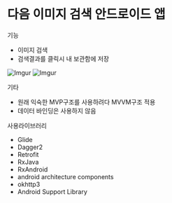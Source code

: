 # 다음 이미지 검색 안드로이드 앱


기능
- 이미지 검색
- 검색결과를 클릭시 내 보관함에 저장


![Imgur](https://github.com/Myeongwon-Kang/kb/blob/master/1.png)
![Imgur](https://github.com/Myeongwon-Kang/kb/blob/master/2.png)

기타
- 원래 익숙한 MVP구조를 사용하려다 MVVM구조 적용
- 데이터 바인딩은 사용하지 않음


사용라이브러리
- Glide
- Dagger2
- Retrofit
- RxJava
- RxAndroid
- android architecture components
- okhttp3
- Android Support Library

